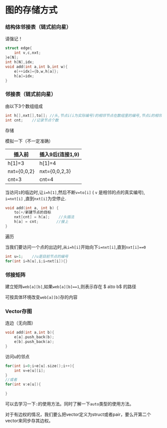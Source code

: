# 图的存储方式

### 结构体邻接表（链式前向星）

请强记！

```C++
struct edge{
	int v,c,nxt;
}e[N];
int h[N],idx;
void add(int a,int b,int w){
	e[++idx]={b,w,h[a]};
	h[a]=idx;
}
```

### 邻接表（链式前向星）

由以下3个数组组成

```C++
int h[],nxt[],to[]; //头,节点i(i为实际编号)的相邻节点在数组里的编号,节点i的相邻节点的实际编号
int cnt;    //记录节点个数
```

存储

模拟一下（不一定准确）

|插入前|插入9后(连接1,9)|
|-|-|
|h[1]=3|h[1]=4|
|nxt={0,0,2}|nxt={0,0,2,3}|
|cnt=3|cnt=4|

当访问`1`的临边时,让`i=h[1]`,然后不断`v=to[i]` ( `v` 是相邻的点的真实编号), `i=nxt[i]` ,直到`nxt[i]`为空停止.

```C++
void add(int a, int b) {
    to[+/新建节点的目标
    nxt[cnt] = h[a];    //头插法
    h[a] = cnt;        //接上
}
```

遍历

当我们要访问一个点的出边时,从`i=h[i]`开始向下`i=nxt[i]`,直到`nxt[i]==0`

```C++
int u=1;    //u是目前节点的编号
for(int i=h[u],i;i=nxt[i]){}
```

### 邻接矩阵

建立矩阵`web[a][b]`,如果`web[a][b]==1`,则表示存在 $ a\to b$ 的路径

可按具体环境改变`web[a][b]`存的内容

### Vector存图

连边（无向图）

```C++
void add(int a,int b){
	e[a].push_back(b);
	e[b].push_back(a);
}

```

访问u的邻点

```C++
for(int i=0;i<e[u].size();i++){
	int v=e[u][i];
}
//或者
for(int v:e[u]){
	
}
```

可以去学习一下`:`的使用方法。同时了解一下`auto`类型的使用方法。

对于有边权的情况，我们要么把vector定义为struct或者pair，要么开第二个vector来同步存其边权。

